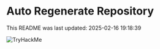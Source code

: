 # Auto Regenerate Repository

This README was last updated: 2025-02-16 19:18:39

 ![TryHackMe](https://tryhackme.com/badge/533634)
